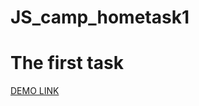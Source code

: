 # JS_camp_hometask1

# The first task
[DEMO LINK](https://hanna-kuzii.github.io/JS_camp_hometask1/)
